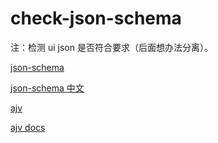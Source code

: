 # check-json-schema

注：检测 ui json 是否符合要求（后面想办法分离）。

[json-schema](https://json-schema.org/)

[json-schema 中文](https://json-schema.apifox.cn/)

[ajv](https://www.npmjs.com/package/ajv)

[ajv docs](https://ajv.nodejs.cn/)
